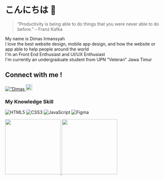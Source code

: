 # **こんにちは** 👋

>“Productivity is being able to do things that you were never able to do before.” – Franz Kafka

My name is Dimas Irmansyah <br>
I love the best website design, mobile app design, and how the website or app able to help people around the world<br>
I'm an Front End Enthusiast and UI/UX Enthusiast <br>
I'm currently an undergraduate student from UPN "Veteran" Jawa Timur <br>


## Connect with me !

<p>
<a href=”https://www.linkedin.com/in/dimas-irmansyah-933a0424b/">
  <img align=”left” src=”https://raw.githubusercontent.com/DimasZeava/DimasZeava/main/linkedin.svg" alt=”Dimas | LinkedIn” width=”21px”/>
</a>
<a href="https://steamcommunity.com/profiles/76561198311772724/">
  <img alight="left" src="https://cdn.simpleicons.org/steam" alt="ZeAvalanche | Steam" width="21px">
</a>
</p>

### My Knowledge Skill

![HTML5](https://img.shields.io/badge/html5-%23E34F26.svg?style=for-the-badge&logo=html5&logoColor=white)
![CSS3](https://img.shields.io/badge/css3-%231572B6.svg?style=for-the-badge&logo=css3&logoColor=white)
![JavaScript](https://img.shields.io/badge/javascript-%23323330.svg?style=for-the-badge&logo=javascript&logoColor=%23F7DF1E)
![Figma](https://img.shields.io/badge/figma-%23F24E1E.svg?style=for-the-badge&logo=figma&logoColor=white)

<p align="left">
<a href="https://github.com/DimasZeava">
  <img height="180em" src="https://github-readme-stats-eight-theta.vercel.app/api?username=dimasmds&show_icons=true&theme=algolia&include_all_commits=true&count_private=true"/>
  <img height="180em" src="https://github-readme-stats-eight-theta.vercel.app/api/top-langs/?username=dimasmds&layout=compact&langs_count=8&theme=algolia"/>
</a>
</p>



